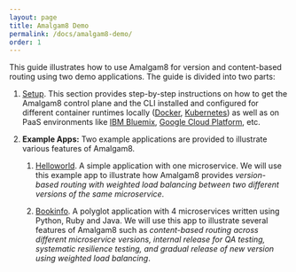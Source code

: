 ```yaml
---
layout: page
title: Amalgam8 Demo
permalink: /docs/amalgam8-demo/
order: 1
---
```


This guide illustrates how to use Amalgam8 for version and content-based
routing using two demo applications. The guide is divided into two parts:

1. [Setup](/docs/amalgam8-demo/setup/). This section provides step-by-step
   instructions on how to get the Amalgam8 control plane and the CLI
   installed and configured for different container runtimes locally
   ([Docker](https://www.docker.com), [Kubernetes](https://kubernetes.io))
   as well as on PaaS environments like [IBM Bluemix](https://bluemix.net),
   [Google Cloud Platform](https://cloud.google.com), etc.


2. **Example Apps:** Two example applications are provided to illustrate
   various features of Amalgam8.

    1. [Helloworld](/docs/amalgam8-demo/helloworld/). A simple application
       with one microservice. We will use this example app to illustrate
       how Amalgam8 provides _version-based routing with weighted load
       balancing between two different versions of the same microservice_.

    2. [Bookinfo](/docs/amalgam8-demo/bookinfo/). A polyglot application
       with 4 microservices written using Python, Ruby and Java. We 
       will use this app to illustrate several features of Amalgam8 such as
       _content-based routing across different microservice versions,
       internal release for QA testing, systematic resilience testing, and
       gradual release of new version using weighted load balancing_.
